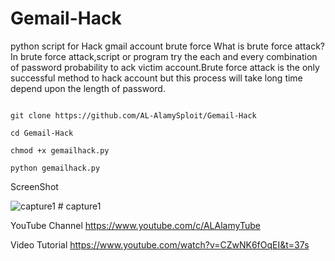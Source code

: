 # Gemail-Hack

python script for Hack gmail account brute force
What is brute force attack?
In brute force attack,script or program try the each and every combination of password probability
to ack victim account.Brute force attack is the only successful method to hack account
but this process will take long time depend upon the length of password.

<code>
git clone https://github.com/AL-AlamySploit/Gemail-Hack</code>

<code>cd Gemail-Hack </code>

<code>chmod +x gemailhack.py</code>

<code>python gemailhack.py </code>

ScreenShot

<img src="https://user-images.githubusercontent.com/33704360/38995760-7b25ec4c-439e-11e8-9430-c33bd9b1f5b4.PNG" alt="capture1" style="max-width:100%;">
# capture1

YouTube Channel
https://www.youtube.com/c/ALAlamyTube

Video Tutorial
https://www.youtube.com/watch?v=CZwNK6fOqEI&t=37s
